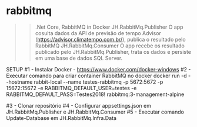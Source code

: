 # rabbitmq
>> .Net Core, RabbitMQ in Docker
JH.RabbitMq.Publisher
     O app cosulta dados da API de previsão de tempo Advisor (https://advisor.climatempo.com.br/), publica o resultado pelo RabbitMQ
JH.RabbitMq.Consumer
     O app recebe os resultado publicado pelo JH.RabbitMq.Publisher, trata os dados e persiste em uma base de dados SQL Server.
     
SETUP
#1 - Instalar Docker - https://www.docker.com/docker-windows
#2 - Executar comando para criar container RabbitMQ no docker
     docker run -d --hostname rabbit-local --name testes-rabbitmq -p 5672:5672 -p 15672:15672 -e RABBITMQ_DEFAULT_USER=testes -e RABBITMQ_DEFAULT_PASS=Testes2018! rabbitmq:3-management-alpine

#3 - Clonar repositório
#4 - Configurar appsettings.json em JH.RabbitMq.Publisher e JH.RabbitMq.Consumer
#5 - Executar comando Update-Database em JH.RabbitMq.Infra.Data
